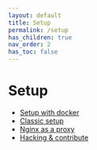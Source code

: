```yaml
---
layout: default
title: Setup
permalink: /setup
has_children: true
nav_order: 2
has_toc: false
---
```


# Setup


- [Setup with docker](docker)
- [Classic setup](classic)
- [Nginx as a proxy](nginx)
- [Hacking & contribute](../dev)
